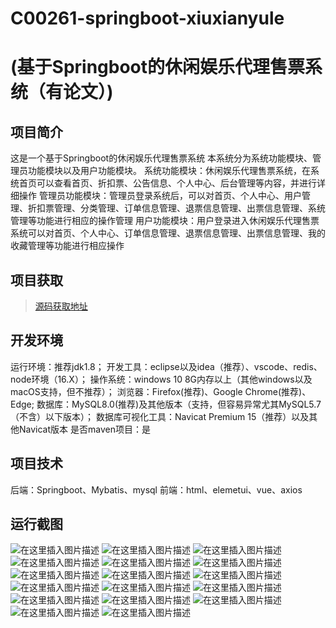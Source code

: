 # C00261-springboot-xiuxianyule
# (基于Springboot的休闲娱乐代理售票系统（有论文）)
## 项目简介

这是一个基于Springboot的休闲娱乐代理售票系统
本系统分为系统功能模块、管理员功能模块以及用户功能模块。
系统功能模块：休闲娱乐代理售票系统，在系统首页可以查看首页、折扣票、公告信息、个人中心、后台管理等内容，并进行详细操作
管理员功能模块：管理员登录系统后，可以对首页、个人中心、用户管理、折扣票管理、分类管理、订单信息管理、退票信息管理、出票信息管理、系统管理等功能进行相应的操作管理
用户功能模块：用户登录进入休闲娱乐代理售票系统可以对首页、个人中心、订单信息管理、退票信息管理、出票信息管理、我的收藏管理等功能进行相应操作

## 项目获取
> [源码获取地址](http://www.manoncode.cn/details?id=261)

 
## 开发环境

运行环境：推荐jdk1.8；
开发工具：eclipse以及idea（推荐）、vscode、redis、node环境（16.X）；
操作系统：windows 10 8G内存以上（其他windows以及macOS支持，但不推荐）；
浏览器：Firefox(推荐)、Google Chrome(推荐)、Edge;
数据库：MySQL8.0(推荐)及其他版本（支持，但容易异常尤其MySQL5.7（不含）以下版本）；
数据库可视化工具：Navicat Premium 15（推荐）以及其他Navicat版本
是否maven项目：是

## 项目技术
 
后端：Springboot、Mybatis、mysql
前端：html、elemetui、vue、axios


## 运行截图
![在这里插入图片描述](https://img-blog.csdnimg.cn/direct/3ea8553e1f624eb1bc44c8f0dd0a4570.png#pic_center)
![在这里插入图片描述](https://img-blog.csdnimg.cn/direct/bb7c3c27828543458e063a139bec9e5e.png#pic_center)
![在这里插入图片描述](https://img-blog.csdnimg.cn/direct/7a848d20f04d4e52bbd60acd5e8f2ca4.jpeg#pic_center)
![在这里插入图片描述](https://img-blog.csdnimg.cn/direct/0df0384d33c94679973a3b4e443b307a.png#pic_center)
![在这里插入图片描述](https://img-blog.csdnimg.cn/direct/dd86cf4ac53e454b90b4df21685df1aa.png#pic_center)
![在这里插入图片描述](https://img-blog.csdnimg.cn/direct/607bfb99d6284f33a745947e41a53f19.png#pic_center)
![在这里插入图片描述](https://img-blog.csdnimg.cn/direct/40e719971b8d49d7a07e5e88cce6d336.png#pic_center)
![在这里插入图片描述](https://img-blog.csdnimg.cn/direct/413dbcf537f24dd4800a550221917f28.png#pic_center)
![在这里插入图片描述](https://img-blog.csdnimg.cn/direct/f9c5c317940249fc9977391821c95f41.png#pic_center)
![在这里插入图片描述](https://img-blog.csdnimg.cn/direct/ba76bc6c4245469c9946c14ce5e404cc.png#pic_center)
![在这里插入图片描述](https://img-blog.csdnimg.cn/direct/790fc78d779346f2af65a675eb1748cf.png#pic_center)
![在这里插入图片描述](https://img-blog.csdnimg.cn/direct/d8d07da2be1448caaaa77dc894df4f7c.png#pic_center)
![在这里插入图片描述](https://img-blog.csdnimg.cn/direct/3e0dd7ea5c05412fb57f07480aafb140.png#pic_center)
![在这里插入图片描述](https://img-blog.csdnimg.cn/direct/e5c4885f3e874fe198f0523b7fdbffdf.png#pic_center)
![在这里插入图片描述](https://img-blog.csdnimg.cn/direct/b2593dffa9aa4921a799474acfcaaa3a.png#pic_center)
![在这里插入图片描述](https://img-blog.csdnimg.cn/direct/b28004d5ec89471a8e0a27d5b471dcca.png#pic_center)
![在这里插入图片描述](https://img-blog.csdnimg.cn/direct/5c788a8a87bb4e34848a4e7a6e73137d.png#pic_center)

